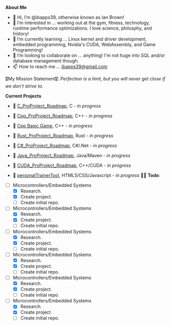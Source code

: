 **About Me**
- 👋 Hi, I’m @ibapps39, otherwise known as Ian Brown!
- 👀 I’m interested in ... working out at the gym, fitness, technology, runtime performance optimizations. I love science, philosphy, and history!
- 🌱 I’m currently learning ... Linux kernel and driver development, embedded programming, Nvidia's CUDA, WebAssembly, and Game Programming!
- 💞️ I’m looking to collaborate on ... anything! I'm not huge into SQL and/or database management though.
- 📫 How to reach me ... ibapps39@gmail.com 

🎖My Mission Statement🎖: *Perfection is a limit, but you will never get close if we don't strive to.*

**Current Projects**
- 🍎 [C_ProProject_Roadmap](https://github.com/ibapps39/C_ProProject_Roadmap), C -  *in progress*
- 🍎 [Cpp_ProProject_Roadmap](https://github.com/ibapps39/Cpp_ProProject_Roadmap), C++ - *in progress*

- 🍎 [Cpp Basic Game](https://github.com/ibapps39/Cpp_Basic_Game), C++ -  *in progress*

- 🍎 [Rust_ProProject_Roadmap](https://github.com/ibapps39/Rust_ProProject_Roadmap), Rust -  *in progress*

- 🍎 [C#_ProProject_Roadmap](https://github.com/ibapps39/CSharp_ProProject_Roadmap), C#/.Net -  *in progress*

- 🍎 [Java_ProProject_Roadmap](https://github.com/ibapps39/Java_ProProject_Roadmap), Java/Maven - *in progress*

- 🍎 [CUDA_ProProject_Roadmap](https://github.com/ibapps39/CUDA_ProProject_Roadmap), C++/CUDA - *in progress*
- 🍎 [personalTrainerTool](https://github.com/ibapps39/personalTrainerTool), HTML5/CSS/Javascript -  *in progress*
👨‍💻 **Todo**:
- [ ] Microcontrollers/Embedded Systems
  - [x] Research.
  - [x] Create project.
  - [ ] Create initial repo. 
- [ ] Microcontrollers/Embedded Systems
  - [x] Research.
  - [x] Create project.
  - [ ] Create initial repo. 
- [ ] Microcontrollers/Embedded Systems
  - [x] Research.
  - [x] Create project.
  - [ ] Create initial repo. 
- [ ] Microcontrollers/Embedded Systems
  - [x] Research.
  - [x] Create project.
  - [ ] Create initial repo. 
- [ ] Microcontrollers/Embedded Systems
  - [x] Research.
  - [x] Create project.
  - [ ] Create initial repo. 
- [ ] Microcontrollers/Embedded Systems
  - [x] Research.
  - [x] Create project.
  - [ ] Create initial repo. 
<!---
ibapps39/ibapps39 is a ✨ special ✨ repository because its `README.md` (this file) appears on your GitHub profile.
You can click the Preview link to take a look at your changes.
--->
